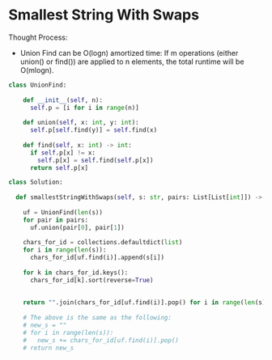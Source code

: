 # Smallest String With Swaps

Thought Process:
* Union Find can be O(logn) amortized time: If m operations (either union() or find()) are applied to n elements, the total runtime will be O(mlogn).


```python
class UnionFind:
    
    def __init__(self, n):
      self.p = [i for i in range(n)]
      
    def union(self, x: int, y: int):
      self.p[self.find(y)] = self.find(x)
      
    def find(self, x: int) -> int:
      if self.p[x] != x:
        self.p[x] = self.find(self.p[x])
      return self.p[x]

class Solution:
  
  def smallestStringWithSwaps(self, s: str, pairs: List[List[int]]) -> str:
    
    uf = UnionFind(len(s))
    for pair in pairs:
      uf.union(pair[0], pair[1])
      
    chars_for_id = collections.defaultdict(list)
    for i in range(len(s)):
      chars_for_id[uf.find(i)].append(s[i])
      
    for k in chars_for_id.keys():
      chars_for_id[k].sort(reverse=True)
      
      
    return "".join(chars_for_id[uf.find(i)].pop() for i in range(len(s)))
    
    # The above is the same as the following:
    # new_s = ""
    # for i in range(len(s)):
    #   new_s += chars_for_id[uf.find(i)].pop()
    # return new_s    
```
